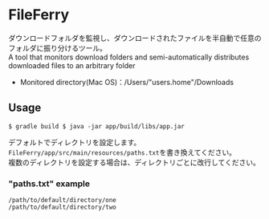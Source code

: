 # FileFerry

ダウンロードフォルダを監視し、ダウンロードされたファイルを半自動で任意のフォルダに振り分けるツール。  
A tool that monitors download folders and semi-automatically distributes downloaded files to an arbitrary folder

- Monitored directory(Mac OS)：/Users/"users.home"/Downloads

## Usage

``
$ gradle build
$ java -jar app/build/libs/app.jar
``

デフォルトでディレクトリを設定します。`FileFerry/app/src/main/resources/paths.txt`を書き換えてください。  
複数のディレクトリを設定する場合は、ディレクトリごとに改行してください。

### "paths.txt" example

```
/path/to/default/directory/one
/path/to/default/directory/two
```
